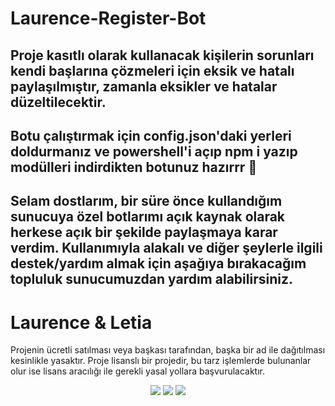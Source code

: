 # Laurence-Register-Bot

## Proje kasıtlı olarak kullanacak kişilerin sorunları kendi başlarına çözmeleri için eksik ve hatalı paylaşılmıştır, zamanla eksikler ve hatalar düzeltilecektir.
## Botu çalıştırmak için config.json'daki yerleri doldurmanız ve powershell'i açıp npm i yazıp modülleri indirdikten botunuz hazırrr 🎉

## Selam dostlarım, bir süre önce kullandığım sunucuya özel botlarımı açık kaynak olarak herkese açık bir şekilde paylaşmaya karar verdim. Kullanımıyla alakalı ve diğer şeylerle ilgili destek/yardım almak için aşağıya bırakacağım topluluk sunucumuzdan yardım alabilirsiniz.

# Laurence & Letia

 Projenin ücretli satılması veya başkası tarafından, başka bir ad ile dağıtılması kesinlikle yasaktır. Proje lisanslı bir projedir, bu tarz işlemlerde bulunanlar olur ise lisans aracılığı ile gerekli yasal yollara başvurulacaktır.
<p align="center">
  <a href="https://discord.gg/Ny79fK57eDT"><img src="https://img.shields.io/badge/Wile%202010%20-1d202b.svg?&style=for-the-badge&logo=discord&logoColor=white"></a>
  <a href="https://discord.com/users/774204008247721984"><img src="https://img.shields.io/badge/Laurence%20-7289DA.svg?&style=for-the-badge&logo=discord&logoColor=white"></a>
  <a href="https://discord.com/users/827121055222988812"><img src="https://img.shields.io/badge/Letia%20-7289DA.svg?&style=for-the-badge&logo=discord&logoColor=white"></a>
</p>
